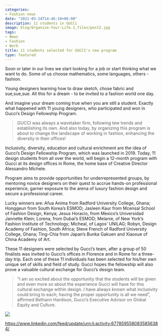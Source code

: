 ```yaml
---
categories:
- Fashion news
date: "2021-03-24T14:46:10+06:00"
description: 11 students in GUCCi
image: blog/Organize-Your-Life.1_files/post2.jpg
tags:
- News
- Fashion
- Work
title: 11 students selected for GUCCI's new program
type: featured
---
```


Soon or later in our lives we start looking for a job or start thinking what we want to do. Some of us choose mathematics, some languages, others - fashion.

Young designers learning how to draw sketch, chose fabric and sue,sue,sue. All this for a dream - to be invited to a fashion world one day. 

And imagine your dream coming true when you are still a student. Exactly what happened with 11 young designers, who participated and won in Gucci’s Design Fellowship Program.

>GUCCI was always a wavetaker firm, following tew trends and establishing its own. And also today, by organizing this program is about to change the landscape of working in fashion, enhancing the diversity in their offices!

Inclusivity, diversity, education and cultural enrichment are the idea of Gucci’s Design Fellowship Program, which was launched in 2019. Today, 11 design students from all over the world, will begin a 12-month program with Gucci at its design offices in Rome, the home base of Creative Director Alessandro Michele.

Program aims to provide opportunities for underrepresented groups, by mentoring novice designers on their quest to accrue hands-on professional experience, garner exposure to the arena of luxury fashion design and secure a professional career.

Lucky winners are: Afua Anima from Radford University College, Ghana; Honggeun from South Korea’s ESMOD; Jasleen Kaur from Mcensal School of Fashion Design, Kenya; Jesus Horacio, from Mexico’s Universidad Jannette Klein; Lorena, from Dubai’s ESMOD; Melanie, of New York’s Fashion Institute of Technology; Micheal, of Lagos’ UNILAG; Robyn, Design Academy of Fashion, South Africa; Steve French of Radford University College, Ghana; Ting-Chia from Japan’s Bunka Gakuen and Xiaoxue of China Academy of Art. 

These 11 designers were selected by Gucci’s team, after a group of 50 finalists was invited to Gucci’s offices in Florence and in Rome for a three-day trip. Each one of these 11 individuals has been selected for his/her own unique set of skills and field of study. Gucci hopes the fellowship will also prove a valuable cultural exchange for Gucci’s design team.

>“I am so excited about the opportunity that the students will be given and even more so about the experience Gucci will have for this cultural exchange within design. I have always known what inclusivity could bring to each; having the proper opportunity is all we need”, affirmed Bethann Hardison, Gucci’s Executive Advisor on Global Equity and Culture.

![](/blog/Organize-Your-Life.1_files/gucci.jfif)

https://www.linkedin.com/feed/update/urn:li:activity:6778595580835856384/
